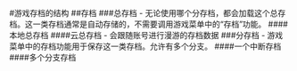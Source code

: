 ﻿#游戏存档的结构
##存档
###总存档 - 无论使用哪个分存档，都会加载这个总存档。这一类存档通常是自动存储的，不需要调用游戏菜单中的“存档”功能。
####本地总存档
####云总存档 - 会跟随账号进行漫游的存档数据
###分存档 - 游戏菜单中的存档功能用于保存这一类存档。允许有多个分支。
####一个中断存档
####多个分支存档